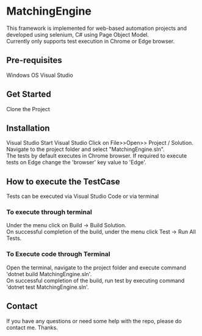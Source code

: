 # MatchingEngine

This framework is implemented for web-based automation projects and developed using selenium, C# using Page Object Model.<br>  Currently only supports test execution in Chrome or Edge browser.
<br>

## Pre-requisites
Windows OS
Visual Studio
<br>

## Get Started
Clone the Project
<br>

## Installation
Visual Studio
Start Visual Studio
Click on File>>Open>> Project / Solution.
Navigate to the project folder and select "MatchingEngine.sln".<br> The tests by default executes in Chrome browser. If required to execute tests on Edge change the 'browser' key value to 'Edge'.
<br>

## How to execute the TestCase
Tests can be executed via Visual Studio Code or via terminal
<br>

### To execute through terminal 
Under the menu click on Build -> Build Solution. <br> On successful completion of the build, under the menu click Test -> Run All Tests. <br>

### To Execute code through Terminal 
Open the terminal, navigate to the project folder and execute command 'dotnet build MatchingEngine.sln'. <br> On successful completion of the build, run test by executing command 'dotnet test MatchingEngine.sln'.

## Contact 
If you have any questions or need some help with the repo, please do contact me. Thanks.
